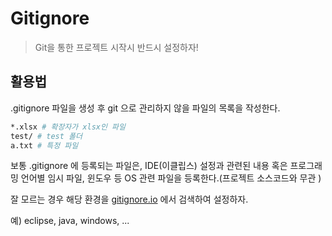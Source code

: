 # Gitignore

>Git을 통한 프로젝트 시작시 반드시 설정하자!



##  활용법

.gitignore 파일을 생성 후 git 으로 관리하지 않을 파일의 목록을 작성한다.

```bash
*.xlsx # 확장자가 xlsx인 파일
test/ # test 폴더
a.txt # 특정 파일
```



보통 .gitignore 에 등록되는 파일은, IDE(이클립스) 설정과 관련된 내용 혹은 프로그래밍 언어별 임시 파일, 윈도우 등 OS 관련 파일을 등록한다.(프로젝트 소스코드와 무관 )

잘 모르는 경우 해당 환경을 [gitignore.io](https://gitignore.io) 에서 검색하여 설정하자.



예) eclipse, java, windows, ...


